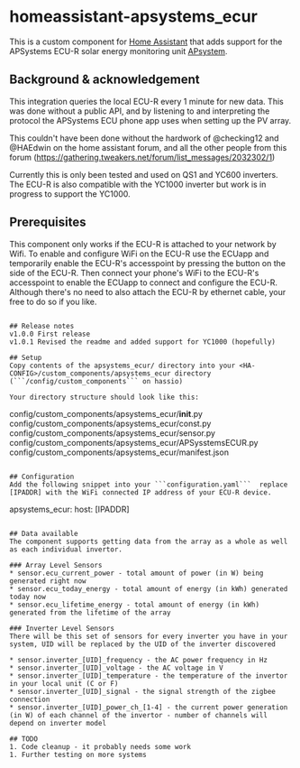 # homeassistant-apsystems_ecur
This is a custom component for [Home Assistant](http://home-assistant.io) that adds support for the APSystems ECU-R solar energy monitoring unit [APsystem](http://www.apsystems.com).

## Background & acknowledgement
This integration queries the local ECU-R every 1 minute for new data. This was done without a public API, and by listening to and interpreting the protocol the APSystems ECU phone app uses when setting up the PV array.

This couldn't have been done without the hardwork of @checking12 and @HAEdwin on the home assistant forum, and all the other people from this forum (https://gathering.tweakers.net/forum/list_messages/2032302/1)

Currently this is only been tested and used on QS1 and YC600 inverters. The ECU-R is also compatible with the YC1000 inverter but work is in progress to support the YC1000.

## Prerequisites
This component only works if the ECU-R is attached to your network by Wifi. To enable and configure WiFi on the ECU-R use the ECUapp and temporarily enable the ECU-R's accesspoint by pressing the button on the side of the ECU-R. Then connect your phone's WiFi to the ECU-R's accesspoint to enable the ECUapp to connect and configure the ECU-R.
Although there's no need to also attach the ECU-R by ethernet cable, your free to do so if you like.
```

## Release notes
v1.0.0 First release
v1.0.1 Revised the readme and added support for YC1000 (hopefully)

## Setup
Copy contents of the apsystems_ecur/ directory into your <HA-CONFIG>/custom_components/apsystems_ecur directory (```/config/custom_components``` on hassio)

Your directory structure should look like this:
```
   config/custom_components/apsystems_ecur/__init__.py
   config/custom_components/apsystems_ecur/const.py
   config/custom_components/apsystems_ecur/sensor.py
   config/custom_components/apsystems_ecur/APSysstemsECUR.py
   config/custom_components/apsystems_ecur/manifest.json
```

## Configuration
Add the following snippet into your ```configuration.yaml```  replace [IPADDR] with the WiFi connected IP address of your ECU-R device. 

```

apsystems_ecur:
    host: [IPADDR]

```

## Data available
The component supports getting data from the array as a whole as well as each individual invertor.

### Array Level Sensors
* sensor.ecu_current_power - total amount of power (in W) being generated right now
* sensor.ecu_today_energy - total amount of energy (in kWh) generated today now
* sensor.ecu_lifetime_energy - total amount of energy (in kWh) generated from the lifetime of the array

### Inverter Level Sensors
There will be this set of sensors for every inverter you have in your system, UID will be replaced by the UID of the inverter discovered

* sensor.inverter_[UID]_frequency - the AC power frequency in Hz
* sensor.inverter_[UID]_voltage - the AC voltage in V
* sensor.inverter_[UID]_temperature - the temperature of the invertor in your local unit (C or F)
* sensor.inverter_[UID]_signal - the signal strength of the zigbee connection
* sensor.inverter_[UID]_power_ch_[1-4] - the current power generation (in W) of each channel of the invertor - number of channels will depend on inverter model

## TODO
1. Code cleanup - it probably needs some work
1. Further testing on more systems

